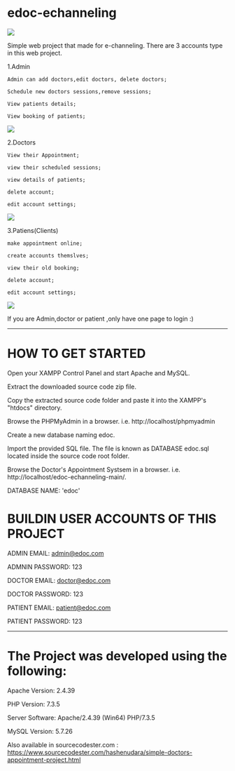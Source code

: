 # edoc-echanneling
![](https://github.com/hshnudr/edoc-echanneling/blob/main/Screenshots/Screenshot%20(1).png)

Simple web project that made for e-channeling.
There are 3 accounts type in this web project.

  1.Admin
  
  
    Admin can add doctors,edit doctors, delete doctors;
    
    Schedule new doctors sessions,remove sessions;
    
    View patients details;
    
    View booking of patients;
    
    
![](https://github.com/hshnudr/edoc-echanneling/blob/main/Screenshots/Screenshot%20(3).png)
    
 
 
  2.Doctors
  
  
    View their Appointment;
    
    view their scheduled sessions;
    
    view details of patients;
    
    delete account;
    
    edit account settings;
    
![](https://github.com/hshnudr/edoc-echanneling/blob/main/Screenshots/Screenshot%20(9).png)
    
  3.Patiens(Clients)
  
  
    make appointment online;
    
    create accounts themslves;
    
    view their old booking;
    
    delete account;
    
    edit account settings;
    
    
![](https://github.com/hshnudr/edoc-echanneling/blob/main/Screenshots/Screenshot%20(6).png)  
    
If you are Admin,doctor or patient ,only have one page to login :)

  
-----------------------------------------------


# HOW TO GET STARTED

Open your XAMPP Control Panel and start Apache and MySQL.

Extract the downloaded source code zip file.

Copy the extracted source code folder and paste it into the XAMPP's "htdocs" directory.

Browse the PHPMyAdmin in a browser. i.e. http://localhost/phpmyadmin

Create a new database naming edoc.

Import the provided SQL file. The file is known as DATABASE edoc.sql located inside the source code root folder.

Browse the Doctor's Appointment Systsem in a browser. i.e. http://localhost/edoc-echanneling-main/.














DATABASE NAME: 'edoc'

# BUILDIN USER ACCOUNTS OF THIS PROJECT

ADMIN EMAIL:		admin@edoc.com

ADMNIN PASSWORD:	123


DOCTOR EMAIL:		doctor@edoc.com

DOCTOR PASSWORD:	123


PATIENT EMAIL:		patient@edoc.com

PATIENT PASSWORD:	123





---------------------------------------
# The Project was developed using the following:

Apache Version: 	2.4.39

PHP Version: 		7.3.5

Server Software: 	Apache/2.4.39 (Win64) PHP/7.3.5

MySQL Version: 		5.7.26

Also available in sourcecodester.com : https://www.sourcecodester.com/hashenudara/simple-doctors-appointment-project.html
